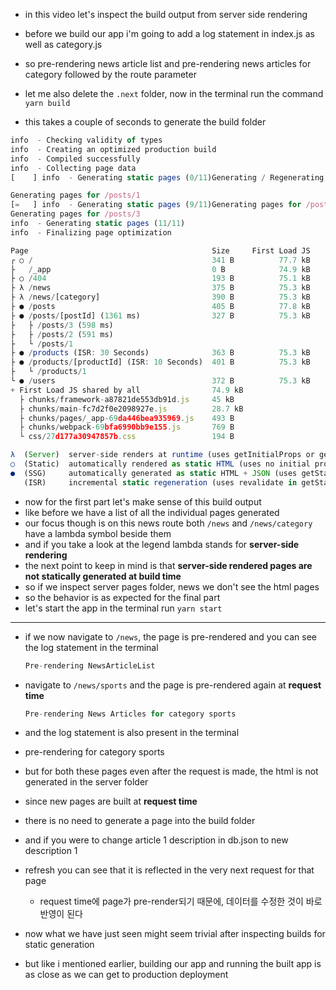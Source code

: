 - in this video let's inspect the build output from server side rendering
- before we build our app i'm going to add a log statement in index.js as well as category.js
- so pre-rendering news article list and pre-rendering news articles for category followed by the route parameter

- let me also delete the `.next` folder, now in the terminal run the command `yarn build`
-  this takes a couple of seconds to generate the build folder

```jsx
info  - Checking validity of types
info  - Creating an optimized production build
info  - Compiled successfully
info  - Collecting page data
[    ] info  - Generating static pages (0/11)Generating / Regenerating ProductList

Generating pages for /posts/1
[=   ] info  - Generating static pages (9/11)Generating pages for /posts/2
Generating pages for /posts/3
info  - Generating static pages (11/11)
info  - Finalizing page optimization

Page                                         Size     First Load JS
┌ ○ /                                        341 B          77.7 kB
├   /_app                                    0 B            74.9 kB
├ ○ /404                                     193 B          75.1 kB
├ λ /news                                    375 B          75.3 kB
├ λ /news/[category]                         390 B          75.3 kB
├ ● /posts                                   405 B          77.8 kB
├ ● /posts/[postId] (1361 ms)                327 B          75.3 kB
├   ├ /posts/3 (598 ms)
├   ├ /posts/2 (591 ms)
├   └ /posts/1
├ ● /products (ISR: 30 Seconds)              363 B          75.3 kB
├ ● /products/[productId] (ISR: 10 Seconds)  401 B          75.3 kB
├   └ /products/1
└ ● /users                                   372 B          75.3 kB
+ First Load JS shared by all                74.9 kB
  ├ chunks/framework-a87821de553db91d.js     45 kB
  ├ chunks/main-fc7d2f0e2098927e.js          28.7 kB
  ├ chunks/pages/_app-69da446bea935969.js    493 B
  ├ chunks/webpack-69bfa6990bb9e155.js       769 B
  └ css/27d177a30947857b.css                 194 B

λ  (Server)  server-side renders at runtime (uses getInitialProps or getServerSideProps)
○  (Static)  automatically rendered as static HTML (uses no initial props)
●  (SSG)     automatically generated as static HTML + JSON (uses getStaticProps)
   (ISR)     incremental static regeneration (uses revalidate in getStaticProps)
```

- now for the first part let's make sense of this build output
- like before we have a list of all the individual pages generated
- our focus though is on this news route both `/news` and `/news/category` have a lambda symbol beside them
- and if you take a look at the legend lambda stands for **server-side rendering**
- the next point to keep in mind is that **server-side rendered pages are not statically generated at build time**
- so if we inspect server pages folder, news we don't see the html pages
- so the behavior is as expected for the final part
- let's start the app in the terminal run `yarn start`

---

- if we now navigate to `/news`, the page is pre-rendered and you can see the log statement in the terminal

  ```jsx
  Pre-rendering NewsArticleList
  ```
- navigate to `/news/sports` and the page is pre-rendered again at **request time**
  ```jsx
  Pre-rendering News Articles for category sports
  ```
 
- and the log statement is also present in the terminal
- pre-rendering for category sports
- but for both these pages even after the request is made, the html is not generated in the server folder
- since new pages are built at **request time**
- there is no need to generate a page into the build folder
- and if you were to change article 1 description in db.json to new description 1
- refresh you can see that it is reflected in the very next request for that page
  - request time에 page가 pre-render되기 때문에, 데이터를 수정한 것이 바로 반영이 된다
- now what we have just seen might seem trivial after inspecting builds for static generation
- but like i mentioned earlier, building our app and running the built app is as close as we can get to production deployment
